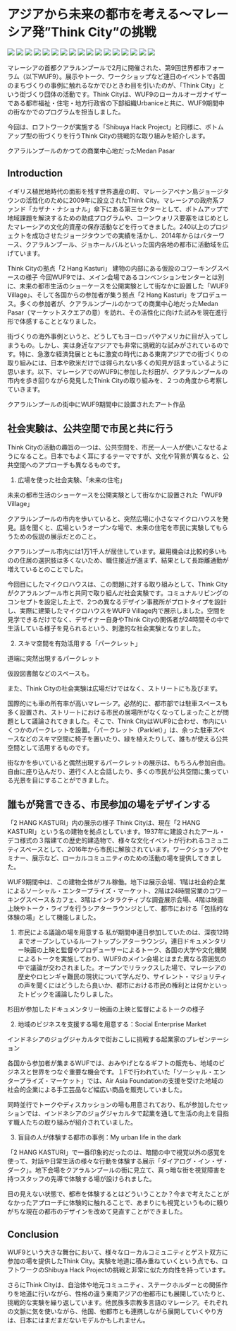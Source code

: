 # アジアから未来の都市を考える〜マレーシア発”Think City”の挑戦

![](thinkcity0.jpg)
![](thinkcity1.jpg)
![](thinkcity2.jpg)
![](thinkcity3.jpg)
![](thinkcity4.jpg)
![](thinkcity5.jpg)
![](thinkcity6.jpg)
![](thinkcity7.jpg)
![](thinkcity8.jpg)
![](thinkcity9.jpg)
![](thinkcity10.jpg)
![](thinkcity11.jpg)
![](thinkcity12.jpg)
![](thinkcity13.jpg)
![](thinkcity14.jpg)
![](thinkcity15.jpg)
![](thinkcity16.jpg)

マレーシアの首都クアラルンプールで2月に開催された、第9回世界都市フォーラム（以下WUF9）。展示やトーク、ワークショップなど連日のイベントで各国のまちづくりの事例に触れるなかでひときわ目を引いたのが、「Think City」という街づくり団体の活動です。Think Cityは、WUF9のローカルオーガナイザーである都市福祉・住宅・地方行政省の下部組織Urbaniceと共に、WUF9期間中の街なかでのプログラムを担当しました。

今回は、ロフトワークが実施する「Shibuya Hack Project」と同様に、ボトムアップ型の街づくりを行うThink Cityの挑戦的な取り組みを紹介します。


クアラルンプールのかつての商業中心地だったMedan Pasar

## Introduction
イギリス植民地時代の面影を残す世界遺産の町、マレーシアペナン島ジョージタウンの活性化のために2009年に設立されたThink City。マレーシアの政府系ファンド「カザナ・ナショナル」傘下にある第三セクターとして、ボトムアップで地域課題を解決するための助成プログラムや、コーンウォリス要塞をはじめとしたマレーシアの文化的資産の保存活動などを行ってきました。240以上のプロジェクトを成功させたジョージタウンでの実績を活かし、2014年からはバターワース、クアラルンプール、ジョホールバルといった国内各地の都市に活動域を広げています。


Think Cityの拠点「2 Hang Kasturi」
建物の内部にある仮設のコワーキングスペースの様子
今回WUF9では、メイン会場であるコンベンションセンターとは別に、未来の都市生活のショーケースを公開実験として街なかに設置した「WUF9 Village」、そして各国からの参加者が集う拠点「2 Hang Kasturi」をプロデュース。多くの参加者が、クアラルンプールのかつての商業中心地だったMedan Pasar（マーケットスクエアの意）を訪れ、その活性化に向けた試みを現在進行形で体感することとなりました。

街づくりの海外事例というと、どうしてもヨーロッパやアメリカに目が入ってしまうもの。しかし、実は身近なアジアでも非常に挑戦的な試みがされているのです。特に、急激な経済発展とともに激変の時代にある東南アジアでの街づくりの取り組みには、日本や欧米だけでは得られない多くの知見が詰まっているように思います。以下、マレーシアでのWUF9に参加した杉田が、クアラルンプールの市内を歩き回りながら発見したThink Cityの取り組みを、２つの角度から考察していきます。


クアラルンプールの街中にWUF9期間中に設置されたアート作品

## 社会実験は、公共空間で市民と共に行う

Think Cityの活動の趣旨の一つは、公共空間を、市民一人一人が使いこなせるようになること。日本でもよく耳にするテーマですが、文化や背景が異なると、公共空間へのアプローチも異なるものです。

1. 広場を使った社会実験、「未来の住宅」

未来の都市生活のショーケースを公開実験として街なかに設置された「WUF9 Village」

クアラルンプールの市内を歩いていると、突然広場に小さなマイクロハウスを発見。話を聞くと、広場というオープンな場で、未来の住宅を市民に実験してもらうための仮説の展示だとのこと。

クアラルンプール市内には1万1千人が居住しています。雇用機会は比較的多いものの住居の選択肢は多くないため、職住接近が進まず、結果として長距離通勤が増えているとのことでした。

今回目にしたマイクロハウスは、この問題に対する取り組みとして、Think Cityがクアラルンプール市と共同で取り組んだ社会実験です。コミュナルリビングのコンセプトを設定した上で、2つの異なるデザイン事務所がプロトタイプを設計し、実際に建築したマイクロハウスをWUF9 Village内で展示しました。空間を見学できるだけでなく、デザイナー自身やThink Cityの関係者が24時間その中で生活している様子を見られるという、刺激的な社会実験となりました。

2. スキマ空間を有効活用する「パークレット」

道端に突然出現するパークレット


仮設図書館などのスペースも。

また、Think Cityの社会実験は広場だけではなく、ストリートにも及びます。

国際的にも車の所有率が高いマレーシア。必然的に、都市部では駐車スペースも多く設置され、ストリートにおける市民の居場所がなくなってしまったことが問題として議論されてきました。そこで、Think CityはWUF9に合わせ、市内にいくつかのパークレットを設置。「パークレット（Parklet）」は、余った駐車スペースなどのスキマ空間に椅子を置いたり、緑を植えたりして、誰もが使える公共空間として活用するものです。

街なかを歩いていると偶然出現するパークレットの展示は、もちろん参加自由。自由に座り込んだり、道行く人と会話したり、多くの市民が公共空間に集っている光景を目にすることができました。

## 誰もが発言できる、市民参加の場をデザインする

「2 HANG KASTURI」内の展示の様子
Think Cityは、現在「2 HANG KASTURI」という名の建物を拠点としています。1937年に建設されたアール・デコ様式の３階建ての歴史的建造物で、様々な文化イベントが行われるコミュニティスペースとして、2016年から市民に解放されています。ワークショップやセミナー、展示など、ローカルコミュニティのための活動の場を提供してきました。

WUF9期間中は、この建物全体がフル稼働。地下は展示会場、1階は社会的企業によるソーシャル・エンタープライズ・マーケット、2階は24時間営業のコワーキングスペース＆カフェ、3階はインタラクティブな調査展示会場、4階は映画上映やトーク・ライブを行うシアターラウンジとして、都市における「包括的な体験の場」として機能しました。

1. 市民による議論の場を用意する
私が期間中連日参加していたのは、深夜12時までオープンしているルーフトップシアターラウンジ。連日ドキュメンタリー映画の上映と監督やプロデューサーによるトーク、各国の大学や文化機関によるトークを実施しており、WUF9のメイン会場とはまた異なる雰囲気の中で議論が交わされました。オープンでリラックスした場で、マレーシアの歴史やロヒンギャ難民の現状について学んだり、サイレント・マジョリティの声を聞くにはどうしたら良いか、都市における市民の権利とは何かといったトピックを議論したりしました。


杉田が参加したドキュメンタリー映画の上映と監督によるトークの様子

2. 地域のビジネスを支援する場を用意する：Social Enterprise Market

インドネシアのジョグジャカルタで街おこしに挑戦する起業家のプレゼンテーション

各国から参加者が集まるWUFでは、おみやげとなるギフトの販売も、地域のビジネスと世界をつなぐ重要な機会です。１Fで行われていた「ソーシャル・エンタープライズ・マーケット」では、Air Asia Foundationの支援を受けた地域の社会的企業による手工芸品など幅広い商品を販売していました。

同時並行でトークやディスカッションの場も用意されており、私が参加したセッションでは、インドネシアのジョグジャカルタで起業を通して生活の向上を目指す職人たちの取り組みが紹介されていました。

3. 盲目の人が体験する都市の事例：My urban life in the dark

「2 HANG KASTURI」で一番印象的だったのは、暗闇の中で視覚以外の感覚を使って、対話や日常生活の様々な行動を体験する展示「ダイアログ・イン・ザ・ダーク」。地下会場をクアラルンプールの街に見立て、真っ暗な街を視覚障害を持つスタッフの先導で体験する場が設けられました。

目の見えない状態で、都市を体験するとはどういうことか？今まで考えたことがなかったアプローチに体験的に触れることで、あまりにも視覚というものに頼りがちな現在の都市のデザインを改めて見直すことができました。

## Conclusion

WUF9という大きな舞台において、様々なローカルコミュニティとゲスト双方に参加の場を提供したThink City。実験を地道に積み重ねていくという点でも、ロフトワークのShibuya Hack Projectの挑戦と非常に似た方向性を持っています。

さらにThink Cityは、自治体や地元コミュニティ、ステークホルダーとの関係作りを地道に行いながら、性格の違う東南アジアの他都市にも展開していたりと、挑戦的な実験を繰り返しています。他民族多宗教多言語のマレーシア。それぞれの文脈に気を使いながら、他国、他都市とも連携しながら展開していくやり方は、日本にはまだまだないモデルかもしれません。
